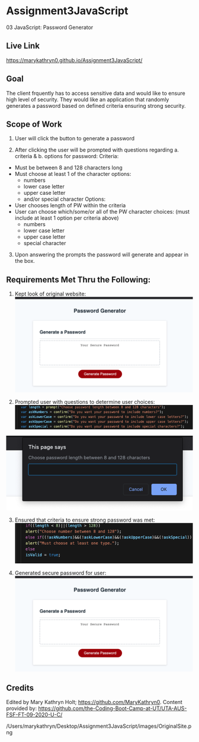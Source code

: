 # Assignment3JavaScript
03 JavaScript: Password Generator

## Live Link

https://marykathryn0.github.io/Assignment3JavaScript/

## Goal

The client frquently has to access sensitive data and would 
like to ensure high level of security. They would like an 
application that randomly generates a password based on defined 
criteria ensuring strong security.

## Scope of Work

1. User will click the button to generate a password

2. After clicking the user will be prompted with questions 
regarding a. criteria & b. options for password:
Criteria: 
- Must be between 8 and 128 characters long
- Must choose at least 1 of the character options:
  - numbers 
  - lower case letter 
  - upper case letter 
  - and/or special character
Options:
- User chooses length of PW within the criteria
- User can choose which/some/or all of the PW character choices:
    (must include at least 1 option per criteria above)
  - numbers 
  - lower case letter 
  - upper case letter 
  - special character

3. Upon answering the prompts the password will generate and appear in the box. 

## Requirements Met Thru the Following:

1. Kept look of original website:
![OriginalSite](images/OriginalSite.png)


2. Prompted user with questions to determine user choices:
![Questions](images/Questions.png)

![CriteriaLength](images/CriteriaLength.png)


3. Ensured that criteria to ensure strong password was met:         
![EnsuredCriteria](images/EnsuredCriteria.png)


4. Generated secure password for user:
![OriginalSite](images/OriginalSite.png)


## Credits

Edited by Mary Kathryn Holt; https://github.com/MaryKathryn0.
Content provided by: https://github.com/the-Coding-Boot-Camp-at-UT/UTA-AUS-FSF-FT-09-2020-U-C/

/Users/marykathryn/Desktop/Assignment3JavaScript/images/OriginalSite.png

